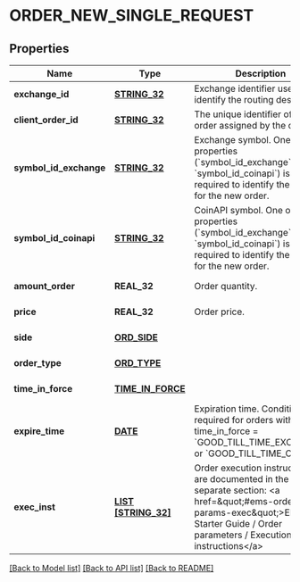 # ORDER_NEW_SINGLE_REQUEST

## Properties
Name | Type | Description | Notes
------------ | ------------- | ------------- | -------------
**exchange_id** | [**STRING_32**](STRING_32.md) | Exchange identifier used to identify the routing destination. | [default to null]
**client_order_id** | [**STRING_32**](STRING_32.md) | The unique identifier of the order assigned by the client. | [default to null]
**symbol_id_exchange** | [**STRING_32**](STRING_32.md) | Exchange symbol. One of the properties (&#x60;symbol_id_exchange&#x60;, &#x60;symbol_id_coinapi&#x60;) is required to identify the market for the new order. | [optional] [default to null]
**symbol_id_coinapi** | [**STRING_32**](STRING_32.md) | CoinAPI symbol. One of the properties (&#x60;symbol_id_exchange&#x60;, &#x60;symbol_id_coinapi&#x60;) is required to identify the market for the new order. | [optional] [default to null]
**amount_order** | **REAL_32** | Order quantity. | [default to null]
**price** | **REAL_32** | Order price. | [default to null]
**side** | [**ORD_SIDE**](OrdSide.md) |  | [default to null]
**order_type** | [**ORD_TYPE**](OrdType.md) |  | [default to null]
**time_in_force** | [**TIME_IN_FORCE**](TimeInForce.md) |  | [default to null]
**expire_time** | [**DATE**](DATE.md) | Expiration time. Conditionaly required for orders with time_in_force &#x3D; &#x60;GOOD_TILL_TIME_EXCHANGE&#x60; or &#x60;GOOD_TILL_TIME_OEML&#x60;. | [optional] [default to null]
**exec_inst** | [**LIST [STRING_32]**](STRING_32.md) | Order execution instructions are documented in the separate section: &lt;a href&#x3D;\&quot;#ems-order-params-exec\&quot;&gt;EMS / Starter Guide / Order parameters / Execution instructions&lt;/a&gt;  | [optional] [default to null]

[[Back to Model list]](../README.md#documentation-for-models) [[Back to API list]](../README.md#documentation-for-api-endpoints) [[Back to README]](../README.md)


